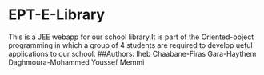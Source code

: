 # EPT-E-Library
This is a JEE webapp for our school library.It is part of the Oriented-object programming in which a group of 4 students are required to develop ueful applications to our school.
##Authors:
Iheb Chaabane-Firas Gara-Haythem Daghmoura-Mohammed Youssef Memmi

